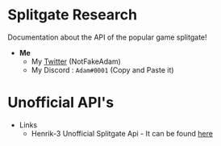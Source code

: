 # Splitgate Research
Documentation about the API of the popular game splitgate!

- **Me**
  - My [Twitter](https://twitter.com/notfakeadam) (NotFakeAdam)
  - My Discord : `Adаm#0001` (Copy and Paste it)

# Unofficial API's
- Links
  - Henrik-3 Unofficial Splitgate Api - It can be found [here](https://github.com/Henrik-3/unofficial-splitgate-api)

